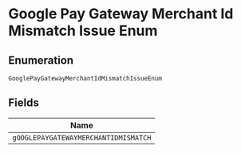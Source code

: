 
# Google Pay Gateway Merchant Id Mismatch Issue Enum

## Enumeration

`GooglePayGatewayMerchantIdMismatchIssueEnum`

## Fields

| Name |
|  --- |
| `gOOGLEPAYGATEWAYMERCHANTIDMISMATCH` |


